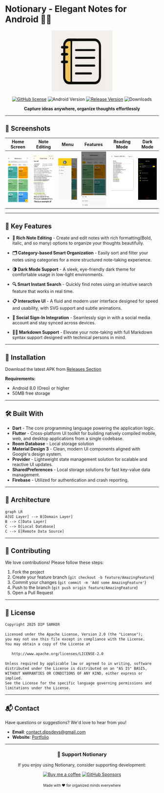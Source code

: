 # Notionary - Elegant Notes for Android 📱✨

<div align="center">
  <img src="screenshots/icon.png" alt="Notionary Logo" width="200"/>
  
  [![GitHub license](https://img.shields.io/github/license/DIP-SARKER/Notionary?color=blue)](LICENSE)
  ![Android Version](https://img.shields.io/badge/Android-8.0%2B-brightgreen)
  [![Release Version](https://img.shields.io/github/v/release/DIP-SARKER/Notionary?include_prereleases)](https://github.com/DIP-SARKER/Notionary/releases)
  ![Downloads](https://img.shields.io/github/downloads/DIP-SARKER/Notionary/total?color=success)

  **Capture ideas anywhere, organize thoughts effortlessly**
</div>


---

## 📱 Screenshots
| Home Screen | Note Editing | Menu | Features | Reading Mode | Dark Mode |
|-------------|--------------|------------|----------|----------|----------|
| ![Home Screen](screenshots/home.png) | ![Note Editing](screenshots/editnote.png) | ![Menu](screenshots/menu.png) | ![Features](screenshots/features.png) | ![Reading Mode](screenshots/readpdf.png) | ![Dark Mode](screenshots/darkmode.png) |

---

## 🚀 Key Features
- **🧠 Rich Note Editing** - Create and edit notes with rich formatting(Bold, italic, and so many) options to organize your thoughts beautifully.

- **🗂️ Category-based Smart Organization** - Easily sort and filter your notes using categories for a more structured note-taking experience.

- **🌗 Dark Mode Support** - A sleek, eye-friendly dark theme for comfortable usage in low-light environments.

- **🔍 Smart Instant Search** - Quickly find notes using an intuitive search feature that works in real time.

- **📋 Interactive UI** - A fluid and modern user interface designed for speed and usability, with SVG support and subtle animations.

- **🧩 Social Sign-In Integration** - Seamlessly sign in with a social media account and stay synced across devices.

- **🧑‍💻 Markdown Support** - Elevate your note-taking with full Markdown syntax support designed with technical persons in mind.

---

## 🚀 Installation
Download the latest APK from [Releases Section](https://github.com/yourusername/Notionary/releases)

**Requirements:**
- Android 8.0 (Oreo) or higher
- 50MB free storage

---

## 🛠️ Built With
- **Dart** - The core programming language powering the application logic.
- **Flutter** -  Cross-platform UI toolkit for building natively compiled mobile, web, and desktop applications from a single codebase.
- **Room Database** - Local storage solution
- **Material Design 3** - Clean, modern UI components aligned with Google's design system.
- **Provider** -  Lightweight state management solution for scalable and reactive UI updates.
- **SharedPreferences** -  Local storage solutions for fast key-value data management.
- **Firebase** -  Utilized for authentication and crash reporting.

---

## 🧩 Architecture
```mermaid
graph LR
A[UI Layer] --> B[Domain Layer]
B --> C[Data Layer]
C --> D[Local Database]
C --> E[Remote Data Source]
```

---

## 🌈 Contributing
We love contributions! Please follow these steps:
1. Fork the project
2. Create your feature branch (`git checkout -b feature/AmazingFeature`)
3. Commit your changes (`git commit -m 'Add some AmazingFeature'`)
4. Push to the branch (`git push origin feature/AmazingFeature`)
5. Open a Pull Request

---

## 📜 License
```text
Copyright 2025 DIP SARKER

Licensed under the Apache License, Version 2.0 (the "License");
you may not use this file except in compliance with the License.
You may obtain a copy of the License at

   http://www.apache.org/licenses/LICENSE-2.0

Unless required by applicable law or agreed to in writing, software
distributed under the License is distributed on an "AS IS" BASIS,
WITHOUT WARRANTIES OR CONDITIONS OF ANY KIND, either express or implied.
See the License for the specific language governing permissions and
limitations under the License.
```

---

## 📬 Contact
Have questions or suggestions? We'd love to hear from you!

- **Email**: contact.dipsdevs@gmail.com
- **Website**: [Portfolio](https://dip-sarker.github.io/DIP_SARKER/)

---

<div align="center">
  <h3>💖 Support Notionary</h3>
  <p>If you enjoy using Notionary, consider supporting development:</p>
  
  [![Buy me a coffee](https://img.shields.io/badge/Buy_Me_A_Coffee-FFDD00?style=for-the-badge&logo=buy-me-a-coffee&logoColor=black)](https://buymeacoffee.com/dip_sarker)
  [![GitHub Sponsors](https://img.shields.io/badge/Sponsor_Project-ea4aaa?style=for-the-badge&logo=github&logoColor=white)](https://github.com/sponsors/DIP-SARKER)
  
  <sub>Made with ❤️ for organized minds everywhere</sub>
</div>
